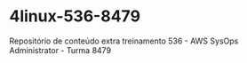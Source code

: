 # 4linux-536-8479
Repositório de conteúdo extra treinamento 536 - AWS SysOps Administrator - Turma 8479
